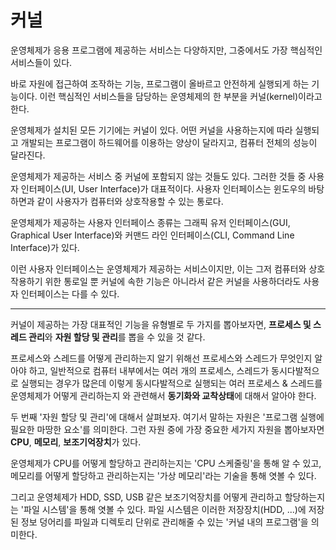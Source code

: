# 커널

운영체제가 응용 프로그램에 제공하는 서비스는 다양하지만, 그중에서도 가장 핵심적인 서비스들이 있다. 

바로 자원에 접근하여 조작하는 기능, 프로그램이 올바르고 안전하게 실행되게 하는 기능이다. 이런 핵심적인 서비스들을 담당하는 운영체제의 한 부분을 커널(kernel)이라고 한다.

운영체제가 설치된 모든 기기에는 커널이 있다. 어떤 커널을 사용하는지에 따라 실행되고 개발되는 프로그램이 하드웨어를 이용하는 양상이 달라지고, 컴퓨터 전체의 성능이 달라진다.

운영체제가 제공하는 서비스 중 커널에 포함되지 않는 것들도 있다. 그러한 것들 중 사용자 인터페이스(UI, User Interface)가 대표적이다. 사용자 인터페이스는 윈도우의 바탕하면과 같이 사용자가 컴퓨터와 상호작용할 수 있는 통로다.

운영체제가 제공하는 사용자 인터페이스 종류는 그래픽 유저 인터페이스(GUI, Graphical User Interface)와 커맨드 라인 인터페이스(CLI, Command Line Interface)가 있다. 

이런 사용자 인터페이스는 운영체제가 제공하는 서비스이지만, 이는 그저 컴퓨터와 상호작용하기 위한 통로일 뿐 커널에 속한 기능은 아니라서 같은 커널을 사용하더라도 사용자 인터페이스는 다를 수 있다.

---

커널이 제공하는 가장 대표적인 기능을 유형별로 두 가지를 뽑아보자면, **프로세스 및 스레드 관리**와 **자원 할당 및 관리**를 뽑을 수 있을 것 같다.

프로세스와 스레드를 어떻게 관리하는지 알기 위해선 프로세스와 스레드가 무엇인지 알아야 하고, 일반적으로 컴퓨터 내부에서는 여러 개의 프로세스, 스레드가 동시다발적으로 실행되는 경우가 많은데 이렇게 동시다발적으로 실행되는 여러 프로세스 & 스레드를 운영체제가 어떻게 관리하는지 와 관련해서 **동기화와 교착상태**에 대해서 알아야 한다.

두 번째 '자원 할당 및 관리'에 대해서 살펴보자. 여기서 말하는 자원은 '프로그램 실행에 필요한 마땅한 요소'를 의미한다. 그런 자원 중에 가장 중요한 세가지 자원을 뽑아보자면 **CPU**, **메모리**, **보조기억장치**가 있다.

운영체제가 CPU를 어떻게 할당하고 관리하는지는 'CPU 스케줄링'을 통해 알 수 있고, 메모리를 어떻게 할당하고 관리하는지는 '가상 메모리'라는 기술을 통해 엿볼 수 있다. 

그리고 운영체제가 HDD, SSD, USB 같은 보조기억장치를 어떻게 관리하고 할당하는지는 '파일 시스템'을 통해 엿볼 수 있다. 파일 시스템은 이러한 저장장치(HDD, ...)에 저장된 정보 덩어리를 파일과 디렉토리 단위로 관리해줄 수 있는 '커널 내의 프로그램'을 의미한다.
